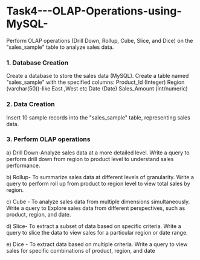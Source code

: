 # Task4---OLAP-Operations-using-MySQL-
Perform OLAP operations (Drill Down, Rollup, Cube, Slice, and Dice) on the "sales_sample" table to analyze sales data. 
### 1. Database Creation
Create a database to store the sales data (MySQL).
Create a table named "sales_sample" with the specified columns:
Product_Id (Integer)
Region (varchar(50))-like East ,West etc
Date (Date)
Sales_Amount (int/numeric)
### 2. Data Creation
Insert 10 sample records into the "sales_sample" table, representing sales data.
### 3. Perform OLAP operations
a) Drill Down-Analyze sales data at a more detailed level. Write a query to perform drill down from region to product level to understand sales performance.

b) Rollup- To summarize sales data at different levels of granularity. Write a query to perform roll up from product to region level to view total sales by region.

c) Cube - To analyze sales data from multiple dimensions simultaneously. Write a query to Explore sales data from different perspectives, such as product, region, and date.

d) Slice- To extract a subset of data based on specific criteria. Write a query to slice the data to view sales for a particular region or date range.

e) Dice - To extract data based on multiple criteria. Write a query to view sales for specific combinations of product, region, and date
